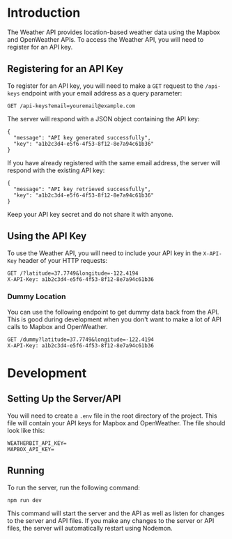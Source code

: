 # Introduction

The Weather API provides location-based weather data using the Mapbox and OpenWeather APIs. To access the Weather API, you will need to register for an API key.

## Registering for an API Key

To register for an API key, you will need to make a `GET` request to the `/api-keys` endpoint with your email address as a query parameter:

```
GET /api-keys?email=youremail@example.com
```

The server will respond with a JSON object containing the API key:

```
{
  "message": "API key generated successfully",
  "key": "a1b2c3d4-e5f6-4f53-8f12-8e7a94c61b36"
}
```

If you have already registered with the same email address, the server will respond with the existing API key:

```
{
  "message": "API key retrieved successfully",
  "key": "a1b2c3d4-e5f6-4f53-8f12-8e7a94c61b36"
}
```

Keep your API key secret and do not share it with anyone.

## Using the API Key

To use the Weather API, you will need to include your API key in the `X-API-Key` header of your HTTP requests:

```
GET /?latitude=37.7749&longitude=-122.4194
X-API-Key: a1b2c3d4-e5f6-4f53-8f12-8e7a94c61b36
```

### Dummy Location
You can use the following endpoint to get dummy data back from the API. This is good during development when you don't want to make a lot of API calls to Mapbox and OpenWeather.

```
GET /dummy?latitude=37.7749&longitude=-122.4194
X-API-Key: a1b2c3d4-e5f6-4f53-8f12-8e7a94c61b36
```


# Development

## Setting Up the Server/API

You will need to create a `.env` file in the root directory of the project. This file will contain your API keys for Mapbox and OpenWeather. The file should look like this:

```
WEATHERBIT_API_KEY=
MAPBOX_API_KEY=
```

## Running

To run the server, run the following command:

```
npm run dev
```

This command will start the server and the API as well as listen for changes to the server and API files. If you make any changes to the server or API files, the server will automatically restart using Nodemon.
